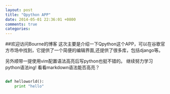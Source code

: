 ```yaml
---
layout: post
title: "Qpython APP"
date: 2014-05-01 22:36:01 +0800
comments: true
categories: 
---
```

##欢迎访问Bourne的博客
这次主要是介绍一下Qpython这个APP，可以在谷歌官方市场中找到，它提供了一个简便的编辑界面,还提供了很多库，包括django等。

另外顺带一提使用vim配置语法高亮后写python也挺不错的。
继续努力学习python语法ing!
看看markdown语法能否高亮？


```python

def helloworld():
    print "hello"	
```

